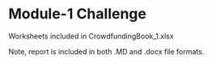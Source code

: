# Module-1 Challenge

Worksheets included in CrowdfundingBook_1.xlsx

Note, report is included in both .MD and .docx file formats.
